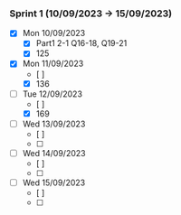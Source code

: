  ### Sprint 1 (10/09/2023 -> 15/09/2023)

- [x] Mon 10/09/2023
    - [x] Part1 2-1 Q16-18, Q19-21
    - [x] 125
- [x] Mon 11/09/2023
    - [ ] 
    - [x] 136
- [ ] Tue 12/09/2023
    - [ ] 
    - [x] 169
- [ ] Wed 13/09/2023
    - [ ] 
    - [ ]
- [ ] Wed 14/09/2023
    - [ ] 
    - [ ]
- [ ] Wed 15/09/2023
    - [ ] 
    - [ ]